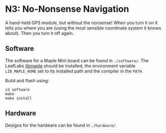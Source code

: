 N3: No-Nonsense Navigation
==========================

A hand-held GPS module, but without the nonsense! When you turn it on it tells
you where you are (using the most sensible coordinate system it knows about).
Then you turn it off again.

Software
--------

The software for a Maple Mini board can be found in `./software/`. The LeafLabs
[libmaple](http://leaflabs.com/docs/unix-toolchain.html]) should be installed,
the environment variable `LIB_MAPLE_HOME` set to its installed path and the
compiler in the `PATH`.

Build and flash using:
	
	cd software
	make
	make install


Hardware
--------

Designs for the hardware can be found in `./hardware/`.

